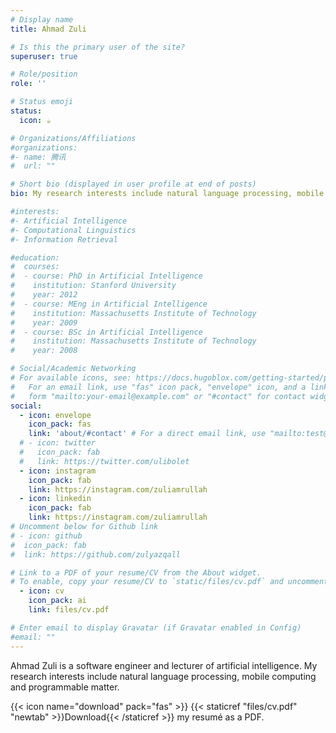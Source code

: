 ```yaml
---
# Display name
title: Ahmad Zuli

# Is this the primary user of the site?
superuser: true

# Role/position
role: ''

# Status emoji
status:
  icon: ☕️

# Organizations/Affiliations
#organizations:
#- name: 腾讯
#  url: ""

# Short bio (displayed in user profile at end of posts)
bio: My research interests include natural language processing, mobile computing and programmable matter.

#interests:
#- Artificial Intelligence
#- Computational Linguistics
#- Information Retrieval

#education:
#  courses:
#  - course: PhD in Artificial Intelligence
#    institution: Stanford University
#    year: 2012
#  - course: MEng in Artificial Intelligence
#    institution: Massachusetts Institute of Technology
#    year: 2009
#  - course: BSc in Artificial Intelligence
#    institution: Massachusetts Institute of Technology
#    year: 2008

# Social/Academic Networking
# For available icons, see: https://docs.hugoblox.com/getting-started/page-builder/#icons
#   For an email link, use "fas" icon pack, "envelope" icon, and a link in the
#   form "mailto:your-email@example.com" or "#contact" for contact widget.
social:
  - icon: envelope
    icon_pack: fas
    link: 'about/#contact' # For a direct email link, use "mailto:test@example.org".
  # - icon: twitter
  #   icon_pack: fab
  #   link: https://twitter.com/ulibolet
  - icon: instagram
    icon_pack: fab
    link: https://instagram.com/zuliamrullah
  - icon: linkedin
    icon_pack: fab
    link: https://instagram.com/zuliamrullah
# Uncomment below for Github link
# - icon: github
#  icon_pack: fab
#  link: https://github.com/zulyazqall

# Link to a PDF of your resume/CV from the About widget.
# To enable, copy your resume/CV to `static/files/cv.pdf` and uncomment the lines below.
  - icon: cv
    icon_pack: ai
    link: files/cv.pdf

# Enter email to display Gravatar (if Gravatar enabled in Config)
#email: ""
---
```


Ahmad Zuli is a software engineer and lecturer of artificial intelligence. My research interests include natural language processing, mobile computing and programmable matter. 

{{< icon name="download" pack="fas" >}} {{< staticref "files/cv.pdf" "newtab" >}}Download{{< /staticref >}} my resumé as a PDF.
